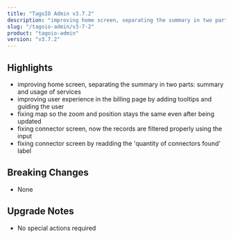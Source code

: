 ```yaml
---
title: "TagoIO Admin v3.7.2"
description: "improving home screen, separating the summary in two parts: summary and usage of services"
slug: "/tagoio-admin/v3-7-2"
product: "tagoio-admin"
version: "v3.7.2"
---
```


## Highlights

- improving home screen, separating the summary in two parts: summary and usage of services
- improving user experience in the billing page by adding tooltips and guiding the user
- fixing map so the zoom and position stays the same even after being updated
- fixing connector screen, now the records are filtered properly using the input
- fixing connector screen by readding the 'quantity of connectors found' label

## Breaking Changes

- None

## Upgrade Notes

- No special actions required
